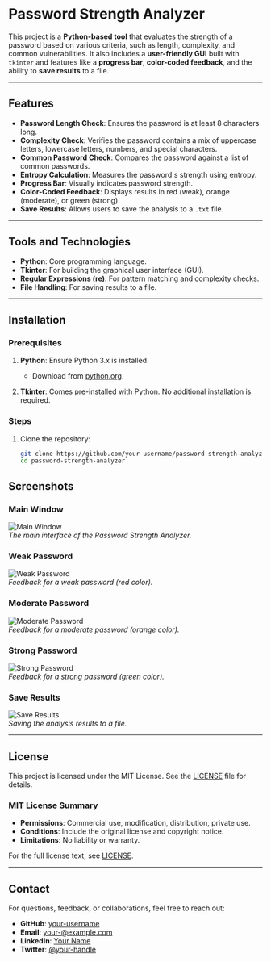 # Password Strength Analyzer

This project is a **Python-based tool** that evaluates the strength of a password based on various criteria, such as length, complexity, and common vulnerabilities. It also includes a **user-friendly GUI** built with `tkinter` and features like a **progress bar**, **color-coded feedback**, and the ability to **save results** to a file.

---

## Features
- **Password Length Check**: Ensures the password is at least 8 characters long.
- **Complexity Check**: Verifies the password contains a mix of uppercase letters, lowercase letters, numbers, and special characters.
- **Common Password Check**: Compares the password against a list of common passwords.
- **Entropy Calculation**: Measures the password's strength using entropy.
- **Progress Bar**: Visually indicates password strength.
- **Color-Coded Feedback**: Displays results in red (weak), orange (moderate), or green (strong).
- **Save Results**: Allows users to save the analysis to a `.txt` file.

---

## Tools and Technologies
- **Python**: Core programming language.
- **Tkinter**: For building the graphical user interface (GUI).
- **Regular Expressions (re)**: For pattern matching and complexity checks.
- **File Handling**: For saving results to a file.

---

## Installation

### Prerequisites
1. **Python**: Ensure Python 3.x is installed.
   - Download from [python.org](https://www.python.org/downloads/).

2. **Tkinter**: Comes pre-installed with Python. No additional installation is required.

### Steps
1. Clone the repository:
   ```bash
   git clone https://github.com/your-username/password-strength-analyzer.git
   cd password-strength-analyzer

## Screenshots

### Main Window
![Main Window](screenshots/main_window.png)  
*The main interface of the Password Strength Analyzer.*

### Weak Password
![Weak Password](screenshots/weak_password.png)  
*Feedback for a weak password (red color).*

### Moderate Password
![Moderate Password](screenshots/moderate_password.png)  
*Feedback for a moderate password (orange color).*

### Strong Password
![Strong Password](screenshots/strong_password.png)  
*Feedback for a strong password (green color).*

### Save Results
![Save Results](screenshots/save_results.png)  
*Saving the analysis results to a file.*

---

## License

This project is licensed under the MIT License. See the [LICENSE](LICENSE) file for details.

### MIT License Summary
- **Permissions**: Commercial use, modification, distribution, private use.
- **Conditions**: Include the original license and copyright notice.
- **Limitations**: No liability or warranty.

For the full license text, see [LICENSE](LICENSE).

---

## Contact

For questions, feedback, or collaborations, feel free to reach out:

- **GitHub**: [your-username](https://github.com/mayankpatel61)  
- **Email**: your-@example.com  
- **LinkedIn**: [Your Name](https://www.linkedin.com/in/mayankpatel61)  
- **Twitter**: [@your-handle](https://twitter.com/mayankpatel61)  
   

